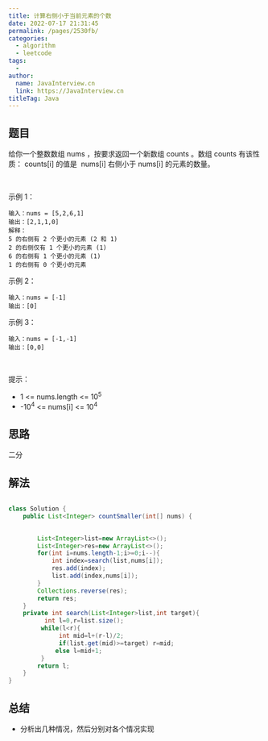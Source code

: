 ```yaml
---
title: 计算右侧小于当前元素的个数
date: 2022-07-17 21:31:45
permalink: /pages/2530fb/
categories:
  - algorithm
  - leetcode
tags:
  - 
author: 
  name: JavaInterview.cn
  link: https://JavaInterview.cn
titleTag: Java
---
```


## 题目

给你一个整数数组 nums ，按要求返回一个新数组 counts 。数组 counts 有该性质： counts[i] 的值是  nums[i] 右侧小于 nums[i] 的元素的数量。

 

示例 1：

    输入：nums = [5,2,6,1]
    输出：[2,1,1,0] 
    解释：
    5 的右侧有 2 个更小的元素 (2 和 1)
    2 的右侧仅有 1 个更小的元素 (1)
    6 的右侧有 1 个更小的元素 (1)
    1 的右侧有 0 个更小的元素
示例 2：

    输入：nums = [-1]
    输出：[0]
示例 3：

    输入：nums = [-1,-1]
    输出：[0,0]
 

提示：

- 1 <= nums.length <= 10<sup>5</sup>
- -10<sup>4</sup> <= nums[i] <= 10<sup>4</sup>



## 思路

二分

## 解法
```java

class Solution {
    public List<Integer> countSmaller(int[] nums) {

    
        List<Integer>list=new ArrayList<>();
        List<Integer>res=new ArrayList<>();
        for(int i=nums.length-1;i>=0;i--){
            int index=search(list,nums[i]);
            res.add(index);
            list.add(index,nums[i]);
        }
        Collections.reverse(res);
        return res;
    }
    private int search(List<Integer>list,int target){
          int l=0,r=list.size();
         while(l<r){
              int mid=l+(r-l)/2;
              if(list.get(mid)>=target) r=mid;
             else l=mid+1;
         }
        return l;
    }
}
```

## 总结

- 分析出几种情况，然后分别对各个情况实现 
